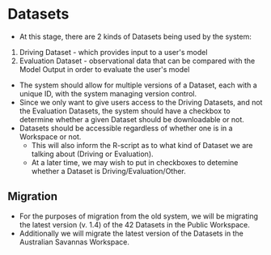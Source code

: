 # Datasets
* At this stage, there are 2 kinds of Datasets being used by the system:
1. Driving Dataset - which provides input to a user's model
2. Evaluation Dataset - observational data that can be compared with the Model Output in order to evaluate the user's model

* The system should allow for multiple versions of a Dataset, each with a unique ID, with the system managing version control.
* Since we only want to give users access to the Driving Datasets, and not the Evaluation Datasets, the system should have a checkbox to determine whether a given Dataset should be downloadable or not.
* Datasets should be accessible regardless of whether one is in a Workspace or not.
  * This will also inform the R-script as to what kind of Dataset we are talking about (Driving or Evaluation).
  * At a later time, we may wish to put in checkboxes to detemine whether a Dataset is Driving/Evaluation/Other.

## Migration
* For the purposes of migration from the old system, we will be migrating the latest version (v. 1.4) of the 42 Datasets in the Public Workspace.
* Additionally we will migrate the latest version of the Datasets in the Australian Savannas Workspace.
